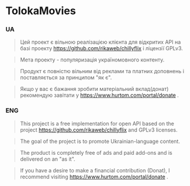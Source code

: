 # TolokaMovies
### UA
> Цей проект є вільною реалізацією клієнта для відкритих API на базі проекту https://github.com/rikaweb/chillyflix і ліцензії GPLv3.

> Мета проекту - популяризація україномовного контенту.

> Продукт є повністю вільним від реклами та платних доповнень і поставляється за принципом "як є".

> Якщо у вас є бажання зробити матеріальний вклад(донат) рекомендую завітати у https://www.hurtom.com/portal/donate . 

### ENG
> This project is a free implementation for open API based on the project https://github.com/rikaweb/chillyflix and GPLv3 licenses.

> The goal of the project is to promote Ukrainian-language content.

> The product is completely free of ads and paid add-ons and is delivered on an "as it".

> If you have a desire to make a financial contribution (Donat), I recommend visiting https://www.hurtom.com/portal/donate .